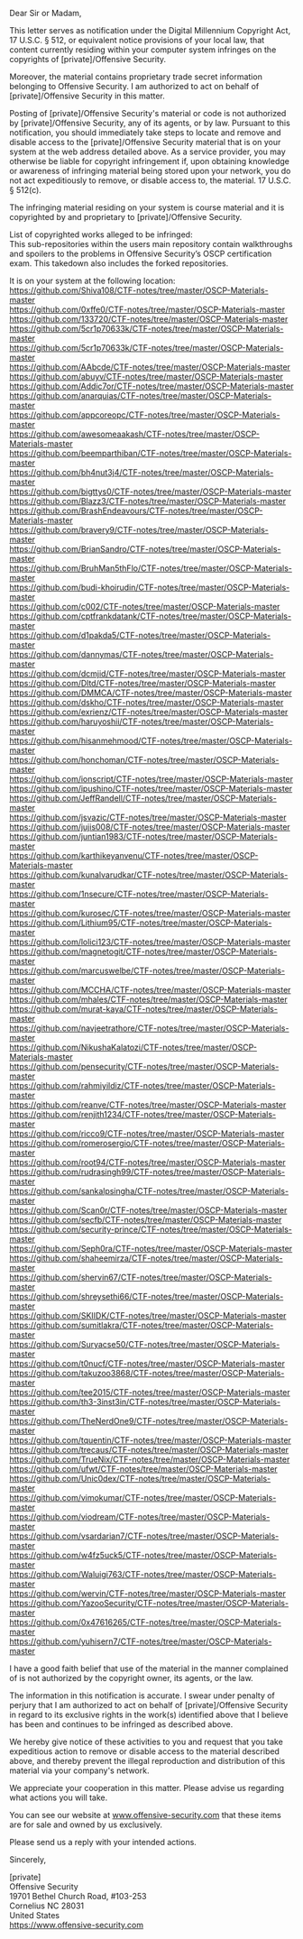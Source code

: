 Dear Sir or Madam,

This letter serves as notification under the Digital Millennium Copyright Act, 17 U.S.C. § 512, or equivalent notice provisions of your local law, that content currently residing within your computer system infringes on the copyrights of [private]/Offensive Security.

Moreover, the material contains proprietary trade secret information belonging to Offensive Security. I am authorized to act on behalf of [private]/Offensive Security in this matter.

Posting of [private]/Offensive Security's material or code is not authorized by [private]/Offensive Security, any of its agents, or by law. Pursuant to this notification, you should immediately take steps to locate and remove and disable access to the [private]/Offensive Security material that is on your system at the web address detailed above. As a service provider, you may otherwise be liable for copyright infringement if, upon obtaining knowledge or awareness of infringing material being stored upon your network, you do not act expeditiously to remove, or disable access to, the material. 17 U.S.C. § 512(c).

The infringing material residing on your system is course material and it is copyrighted by and proprietary to [private]/Offensive Security.

List of copyrighted works alleged to be infringed:  
This sub-repositories within the users main repository contain walkthroughs and spoilers to the problems in Offensive Security’s OSCP certification exam. This takedown also includes the forked repositories.  

It is on your system at the following location:  
https://github.com/Shiva108/CTF-notes/tree/master/OSCP-Materials-master  
https://github.com/0xffe0/CTF-notes/tree/master/OSCP-Materials-master  
https://github.com/133720/CTF-notes/tree/master/OSCP-Materials-master  
https://github.com/5cr1p70633k/CTF-notes/tree/master/OSCP-Materials-master  
https://github.com/5cr1p70633k/CTF-notes/tree/master/OSCP-Materials-master  
https://github.com/AAbcde/CTF-notes/tree/master/OSCP-Materials-master  
https://github.com/abuyv/CTF-notes/tree/master/OSCP-Materials-master  
https://github.com/Addic7or/CTF-notes/tree/master/OSCP-Materials-master  
https://github.com/anarquias/CTF-notes/tree/master/OSCP-Materials-master  
https://github.com/appcoreopc/CTF-notes/tree/master/OSCP-Materials-master  
https://github.com/awesomeaakash/CTF-notes/tree/master/OSCP-Materials-master  
https://github.com/beemparthiban/CTF-notes/tree/master/OSCP-Materials-master  
https://github.com/bh4nut3j4/CTF-notes/tree/master/OSCP-Materials-master  
https://github.com/bigttys0/CTF-notes/tree/master/OSCP-Materials-master  
https://github.com/Blazz3/CTF-notes/tree/master/OSCP-Materials-master  
https://github.com/BrashEndeavours/CTF-notes/tree/master/OSCP-Materials-master  
https://github.com/bravery9/CTF-notes/tree/master/OSCP-Materials-master  
https://github.com/BrianSandro/CTF-notes/tree/master/OSCP-Materials-master  
https://github.com/BruhMan5thFlo/CTF-notes/tree/master/OSCP-Materials-master  
https://github.com/budi-khoirudin/CTF-notes/tree/master/OSCP-Materials-master  
https://github.com/c002/CTF-notes/tree/master/OSCP-Materials-master  
https://github.com/cptfrankdatank/CTF-notes/tree/master/OSCP-Materials-master  
https://github.com/d1pakda5/CTF-notes/tree/master/OSCP-Materials-master  
https://github.com/dannymas/CTF-notes/tree/master/OSCP-Materials-master  
https://github.com/dcmjid/CTF-notes/tree/master/OSCP-Materials-master  
https://github.com/Dltd/CTF-notes/tree/master/OSCP-Materials-master  
https://github.com/DMMCA/CTF-notes/tree/master/OSCP-Materials-master  
https://github.com/dskho/CTF-notes/tree/master/OSCP-Materials-master  
https://github.com/exrienz/CTF-notes/tree/master/OSCP-Materials-master  
https://github.com/haruyoshii/CTF-notes/tree/master/OSCP-Materials-master  
https://github.com/hisanmehmood/CTF-notes/tree/master/OSCP-Materials-master  
https://github.com/honchoman/CTF-notes/tree/master/OSCP-Materials-master  
https://github.com/ionscript/CTF-notes/tree/master/OSCP-Materials-master  
https://github.com/ipushino/CTF-notes/tree/master/OSCP-Materials-master  
https://github.com/JeffRandell/CTF-notes/tree/master/OSCP-Materials-master  
https://github.com/jsvazic/CTF-notes/tree/master/OSCP-Materials-master  
https://github.com/jujis008/CTF-notes/tree/master/OSCP-Materials-master  
https://github.com/juntian1983/CTF-notes/tree/master/OSCP-Materials-master  
https://github.com/karthikeyanvenu/CTF-notes/tree/master/OSCP-Materials-master  
https://github.com/kunalvarudkar/CTF-notes/tree/master/OSCP-Materials-master  
https://github.com/1nsecure/CTF-notes/tree/master/OSCP-Materials-master  
https://github.com/kurosec/CTF-notes/tree/master/OSCP-Materials-master  
https://github.com/Lithium95/CTF-notes/tree/master/OSCP-Materials-master  
https://github.com/lolici123/CTF-notes/tree/master/OSCP-Materials-master  
https://github.com/magnetogit/CTF-notes/tree/master/OSCP-Materials-master  
https://github.com/marcuswelbe/CTF-notes/tree/master/OSCP-Materials-master  
https://github.com/MCCHA/CTF-notes/tree/master/OSCP-Materials-master  
https://github.com/mhales/CTF-notes/tree/master/OSCP-Materials-master  
https://github.com/murat-kaya/CTF-notes/tree/master/OSCP-Materials-master  
https://github.com/navjeetrathore/CTF-notes/tree/master/OSCP-Materials-master  
https://github.com/NikushaKalatozi/CTF-notes/tree/master/OSCP-Materials-master  
https://github.com/pensecurity/CTF-notes/tree/master/OSCP-Materials-master  
https://github.com/rahmiyildiz/CTF-notes/tree/master/OSCP-Materials-master  
https://github.com/reanve/CTF-notes/tree/master/OSCP-Materials-master  
https://github.com/renjith1234/CTF-notes/tree/master/OSCP-Materials-master  
https://github.com/ricco9/CTF-notes/tree/master/OSCP-Materials-master  
https://github.com/romerosergio/CTF-notes/tree/master/OSCP-Materials-master  
https://github.com/root94/CTF-notes/tree/master/OSCP-Materials-master  
https://github.com/rudrasingh99/CTF-notes/tree/master/OSCP-Materials-master  
https://github.com/sankalpsingha/CTF-notes/tree/master/OSCP-Materials-master  
https://github.com/Scan0r/CTF-notes/tree/master/OSCP-Materials-master  
https://github.com/secfb/CTF-notes/tree/master/OSCP-Materials-master  
https://github.com/security-prince/CTF-notes/tree/master/OSCP-Materials-master  
https://github.com/Seph0ra/CTF-notes/tree/master/OSCP-Materials-master  
https://github.com/shaheemirza/CTF-notes/tree/master/OSCP-Materials-master  
https://github.com/shervin67/CTF-notes/tree/master/OSCP-Materials-master  
https://github.com/shreysethi66/CTF-notes/tree/master/OSCP-Materials-master  
https://github.com/SKIIDK/CTF-notes/tree/master/OSCP-Materials-master  
https://github.com/sumitlakra/CTF-notes/tree/master/OSCP-Materials-master  
https://github.com/Suryacse50/CTF-notes/tree/master/OSCP-Materials-master  
https://github.com/t0nucf/CTF-notes/tree/master/OSCP-Materials-master  
https://github.com/takuzoo3868/CTF-notes/tree/master/OSCP-Materials-master  
https://github.com/tee2015/CTF-notes/tree/master/OSCP-Materials-master  
https://github.com/th3-3inst3in/CTF-notes/tree/master/OSCP-Materials-master  
https://github.com/TheNerdOne9/CTF-notes/tree/master/OSCP-Materials-master  
https://github.com/tquentin/CTF-notes/tree/master/OSCP-Materials-master  
https://github.com/trecaus/CTF-notes/tree/master/OSCP-Materials-master  
https://github.com/TrueNix/CTF-notes/tree/master/OSCP-Materials-master  
https://github.com/ufwt/CTF-notes/tree/master/OSCP-Materials-master  
https://github.com/Unic0dex/CTF-notes/tree/master/OSCP-Materials-master  
https://github.com/vimokumar/CTF-notes/tree/master/OSCP-Materials-master  
https://github.com/viodream/CTF-notes/tree/master/OSCP-Materials-master  
https://github.com/vsardarian7/CTF-notes/tree/master/OSCP-Materials-master  
https://github.com/w4fz5uck5/CTF-notes/tree/master/OSCP-Materials-master  
https://github.com/Waluigi763/CTF-notes/tree/master/OSCP-Materials-master  
https://github.com/wervin/CTF-notes/tree/master/OSCP-Materials-master  
https://github.com/YazooSecurity/CTF-notes/tree/master/OSCP-Materials-master  
https://github.com/0x47616265/CTF-notes/tree/master/OSCP-Materials-master  
https://github.com/yuhisern7/CTF-notes/tree/master/OSCP-Materials-master  

I have a good faith belief that use of the material in the manner complained of is not authorized by the copyright owner, its agents, or the law.

The information in this notification is accurate. I swear under penalty of perjury that I am authorized to act on behalf of [private]/Offensive Security in regard to its exclusive rights in the work(s) identified above that I believe has been and continues to be infringed as described above.

We hereby give notice of these activities to you and request that you take expeditious action to remove or disable access to the material described above, and thereby prevent the illegal reproduction and distribution of this material via your company's network.

We appreciate your cooperation in this matter. Please advise us regarding what actions you will take.

You can see our website at www.offensive-security.com that these items are for sale and owned by us exclusively.

Please send us a reply with your intended actions.

Sincerely,

[private]  
Offensive Security  
19701 Bethel Church Road, #103-253  
Cornelius NC 28031  
United States  
https://www.offensive-security.com
